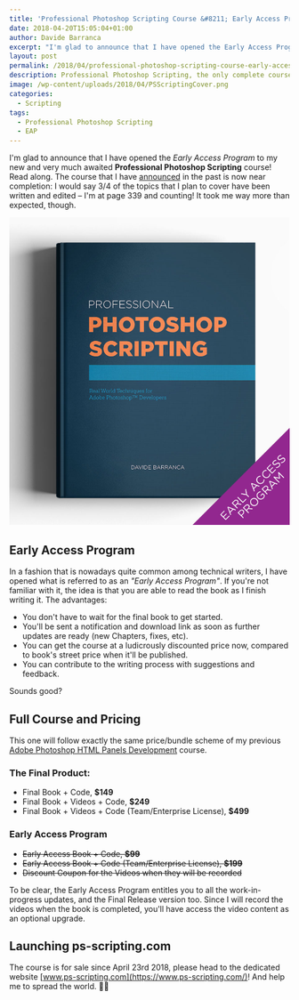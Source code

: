 ```yaml
---
title: 'Professional Photoshop Scripting Course &#8211; Early Access Program'
date: 2018-04-20T15:05:04+01:00
author: Davide Barranca
excerpt: "I'm glad to announce that I have opened the Early Access Program to my new and very much awaited Professional Photoshop Scripting course!"
layout: post
permalink: /2018/04/professional-photoshop-scripting-course-early-access-program/
description: Professional Photoshop Scripting, the only complete course available on PS Scripting, is for sale as Early Access Program
image: /wp-content/uploads/2018/04/PSScriptingCover.png
categories:
  - Scripting
tags:
  - Professional Photoshop Scripting
  - EAP
---
```


I'm glad to announce that I have opened the _Early Access Program_ to my new and very much awaited **Professional Photoshop Scripting** course! Read along. The course that I have [announced](/2017/08/photoshop-scripting-course-update-august-2017/) in the past is now near completion: I would say 3/4 of the topics that I plan to cover have been written and edited – I'm at page 339 and counting! It took me way more than expected, though.

[![](/wp-content/uploads/2018/04/PSScriptingCover-light.jpg)](https://www.ps-scripting.com)

## Early Access Program

In a fashion that is nowadays quite common among technical writers, I have opened what is referred to as an _"Early Access Program"_. If you're not familiar with it, the idea is that you are able to read the book as I finish writing it. The advantages:

*   You don't have to wait for the final book to get started.
*   You'll be sent a notification and download link as soon as further updates are ready (new Chapters, fixes, etc).
*   You can get the course at a ludicrously discounted price now, compared to book's street price when it'll be published.
*   You can contribute to the writing process with suggestions and feedback.

Sounds good?

## Full Course and Pricing

This one will follow exactly the same price/bundle scheme of my previous [Adobe Photoshop HTML Panels Development](http://htmlpanelsbook.com/) course.

### The Final Product:

*   Final Book + Code, **$149**
*   Final Book + Videos + Code, **$249**
*   Final Book + Videos + Code (Team/Enterprise License), **$499**

### Early Access Program

*   ~~Early Access Book + Code, **$99**~~
*   ~~Early Access Book + Code (Team/Enterprise License), **$199**~~
*   ~~Discount Coupon for the Videos when they will be recorded~~

To be clear, the Early Access Program entitles you to all the work-in-progress updates, and the Final Release version too. Since I will record the videos when the book is completed, you'll have access the video content as an optional upgrade.

## Launching ps-scripting.com

The course is for sale since April 23rd 2018, please head to the dedicated website [www.ps-scripting.com](https://www.ps-scripting.com/)! And help me to spread the world. 🙏🏻
